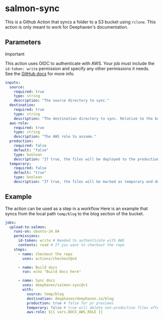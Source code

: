 # salmon-sync

This is a Github Action that syncs a folder to a S3 bucket using `rclone`.
This action is only meant to work for Deephaven's documentation.

## Parameters

> [!IMPORTANT]
> This action uses OIDC to authenticate with AWS.
> Your job must include the `id-token: write` permission and specify any other permissions it needs.
> See the [GitHub docs](https://docs.github.com/en/actions/security-for-github-actions/security-guides/automatic-token-authentication#permissions-for-the-github_token) for more info.

```yml
inputs:
  source:
    required: true
    type: string
    description: "The source directory to sync."
  destination:
    required: true
    type: string
    description: "The destination directory to sync. Relative to the bucket. It is recommended to use the GitHub repo path (such as deephaven/salmon-sync) as the minimum base to prevent collisions."
  aws-role:
    required: true
    type: string
    description: "The AWS role to assume."
  production:
    required: false
    default: "false"
    type: boolean
    description: "If true, the files will be deployed to the production site. Otherwise they will be deployed to the preview site."
  temporary:
    required: false
    default: "true"
    type: boolean
    description: "If true, the files will be marked as temporary and deleted after 14 days. Otherwise they will persist in S3 indefinitely."
```

## Example

The action can be used as a step in a workflow
Here is an example that syncs from the local path `temp/blog` to the blog section of the bucket.

```yml
jobs:
  upload-to-salmon:
    runs-on: ubuntu-24.04
    permissions:
      id-token: write # Needed to authenticate with AWS
      contents: read # If you want to checkout the repo
    steps:
      - name: Checkout the repo
        uses: actions/checkout@v4

      - name: Build docs
        run: echo "Build docs here"

      - name: Sync docs
        uses: deephaven/salmon-sync@v1
        with:
          source: temp/blog
          destination: deephaven/deephaven.io/blog
          production: true # false for pr previews
          temporary: false # true will delete non-production files after 14 days
          aws-role: ${{ vars.DOCS_AWS_ROLE }}
```
